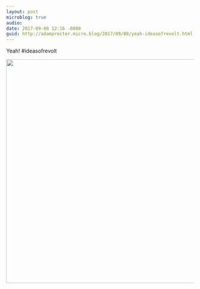 ```yaml
---
layout: post
microblog: true
audio: 
date: 2017-09-08 12:16 -0000
guid: http://adamprocter.micro.blog/2017/09/08/yeah-ideasofrevolt.html
---
```

Yeah! #ideasofrevolt

<img src="http://discursive.adamprocter.co.uk/uploads/2017/d908b38b8d.jpg" width="600" height="600" />
